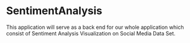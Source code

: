 # SentimentAnalysis
This application will serve as a back end for our whole application which consist of Sentiment Analysis Visualization on Social Media Data Set.
